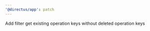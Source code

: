 ```yaml
---
'@directus/app': patch
---
```


Add filter get existing operation keys without deleted operation keys
